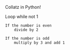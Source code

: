 Collatz in Python!

Loop while not 1

	If the number is even
		divide by 2

	If the number is odd
		multiply by 3 and add 1

